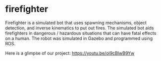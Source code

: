 # firefighter
Firefighter is a simulated bot that uses spawning mechanisms, object detection, and inverse kinematics to put out fires. The simulated bot aids firefighters in dangerous / hazardous situations that can have fatal effects on a human. The robot was simulated in Gazebo and programmed using ROS. 

Here is a glimpse of our project: https://youtu.be/oi9cBIwB9Yw
